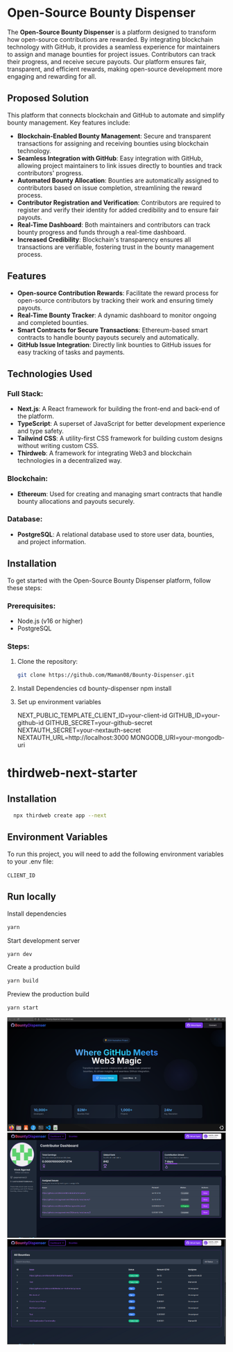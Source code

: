 
# Open-Source Bounty Dispenser

The **Open-Source Bounty Dispenser** is a platform designed to transform how open-source contributions are rewarded. By integrating blockchain technology with GitHub, it provides a seamless experience for maintainers to assign and manage bounties for project issues. Contributors can track their progress, and receive secure payouts. Our platform ensures fair, transparent, and efficient rewards, making open-source development more engaging and rewarding for all.

## Proposed Solution

This platform that connects blockchain and GitHub to automate and simplify bounty management. Key features include:

- **Blockchain-Enabled Bounty Management**: Secure and transparent transactions for assigning and receiving bounties using blockchain technology.
- **Seamless Integration with GitHub**: Easy integration with GitHub, allowing project maintainers to link issues directly to bounties and track contributors' progress.
- **Automated Bounty Allocation**: Bounties are automatically assigned to contributors based on issue completion, streamlining the reward process.
- **Contributor Registration and Verification**: Contributors are required to register and verify their identity for added credibility and to ensure fair payouts.
- **Real-Time Dashboard**: Both maintainers and contributors can track bounty progress and funds through a real-time dashboard.
- **Increased Credibility**: Blockchain's transparency ensures all transactions are verifiable, fostering trust in the bounty management process.

## Features

- **Open-source Contribution Rewards**: Facilitate the reward process for open-source contributors by tracking their work and ensuring timely payouts.
- **Real-Time Bounty Tracker**: A dynamic dashboard to monitor ongoing and completed bounties.
- **Smart Contracts for Secure Transactions**: Ethereum-based smart contracts to handle bounty payouts securely and automatically.
- **GitHub Issue Integration**: Directly link bounties to GitHub issues for easy tracking of tasks and payments.

## Technologies Used

### Full Stack:
- **Next.js**: A React framework for building the front-end and back-end of the platform.
- **TypeScript**: A superset of JavaScript for better development experience and type safety.
- **Tailwind CSS**: A utility-first CSS framework for building custom designs without writing custom CSS.
- **Thirdweb**: A framework for integrating Web3 and blockchain technologies in a decentralized way.

### Blockchain:
- **Ethereum**: Used for creating and managing smart contracts that handle bounty allocations and payouts securely.

### Database:
- **PostgreSQL**: A relational database used to store user data, bounties, and project information.

## Installation

To get started with the Open-Source Bounty Dispenser platform, follow these steps:

### Prerequisites:
- Node.js (v16 or higher)
- PostgreSQL

### Steps:
1. Clone the repository:
   ```bash
   git clone https://github.com/Maman08/Bounty-Dispenser.git

2. Install Dependencies
    cd bounty-dispenser
    npm install

3. Set up environment variables    
   
    NEXT_PUBLIC_TEMPLATE_CLIENT_ID=your-client-id
    GITHUB_ID=your-github-id
    GITHUB_SECRET=your-github-secret
    NEXTAUTH_SECRET=your-nextauth-secret
    NEXTAUTH_URL=http://localhost:3000
    MONGODB_URI=your-mongodb-uri


# thirdweb-next-starter
## Installation

```bash
  npx thirdweb create app --next
```

## Environment Variables

To run this project, you will need to add the following environment variables to your .env file:

`CLIENT_ID`

## Run locally

Install dependencies

```bash
yarn
```

Start development server

```bash
yarn dev
```

Create a production build

```bash
yarn build
```

Preview the production build

```bash
yarn start
```

![alt text](image.png)
![alt text](image-2.png)
![alt text](image-3.png)